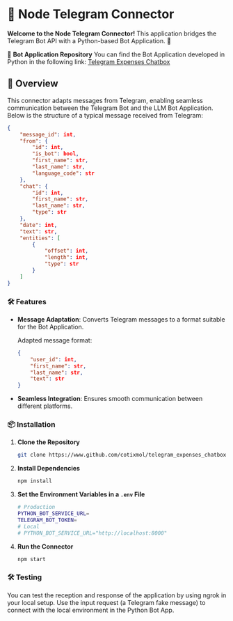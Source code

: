 # 🚀 Node Telegram Connector

**Welcome to the Node Telegram Connector!** This application bridges the Telegram Bot API with a Python-based Bot Application. 🎉

🔗 **Bot Application Repository**
You can find the Bot Application developed in Python in the following link:
[Telegram Expenses Chatbox](https://www.github.com/cotixmol/telegram_expenses_chatbox)

## 📜 Overview

This connector adapts messages from Telegram, enabling seamless communication between the Telegram Bot and the LLM Bot Application. Below is the structure of a typical message received from Telegram:

```json
{
    "message_id": int,
    "from": {
        "id": int,
        "is_bot": bool,
        "first_name": str,
        "last_name": str,
        "language_code": str
    },
    "chat": {
        "id": int,
        "first_name": str,
        "last_name": str,
        "type": str
    },
    "date": int,
    "text": str,
    "entities": [
        {
            "offset": int,
            "length": int,
            "type": str
        }
    ]
}
```

### 🛠️ Features

- **Message Adaptation**: Converts Telegram messages to a format suitable for the Bot Application.
  
  Adapted message format:
  ```json
  {
      "user_id": int,
      "first_name": str,
      "last_name": str,
      "text": str
  }
  ```
  
- **Seamless Integration**: Ensures smooth communication between different platforms.

### 📦 Installation

1. **Clone the Repository**
    ```sh
    git clone https://www.github.com/cotixmol/telegram_expenses_chatbox
    ```

2. **Install Dependencies**
    ```sh
    npm install
    ```

3. **Set the Environment Variables in a `.env` File**
    ```sh
    # Production
    PYTHON_BOT_SERVICE_URL=
    TELEGRAM_BOT_TOKEN=
    # Local
    # PYTHON_BOT_SERVICE_URL="http://localhost:8000"
    ```

4. **Run the Connector**
    ```sh
    npm start
    ```

### 🛠️ Testing

You can test the reception and response of the application by using ngrok in your local setup. Use the input request (a Telegram fake message) to connect with the local environment in the Python Bot App.